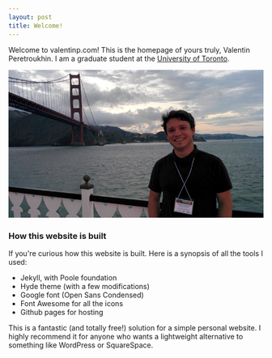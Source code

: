```yaml
---
layout: post
title: Welcome!
---
```


Welcome to valentinp.com! This is the homepage of yours truly, Valentin Peretroukhin. I am a graduate student at the [University of Toronto](http://utoronto.ca).


![San Francisco Cruise.](/assets/sfvp.jpg)

### How this website is built
If you're curious how this website is built. Here is a synopsis of all the tools I used:

* Jekyll, with Poole foundation
* Hyde theme (with a few modifications)
* Google font (Open Sans Condensed)
* Font Awesome for all the icons
* Github pages for hosting

This is a fantastic (and totally free!) solution for a simple personal website. I highly recommend it for anyone who wants a lightweight alternative to something like WordPress or SquareSpace.